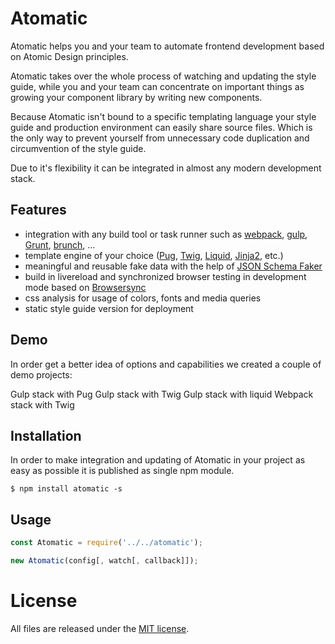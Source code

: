 # Atomatic

Atomatic helps you and your team to automate frontend development based on Atomic Design principles.
 
Atomatic takes over the whole process of watching and updating the style guide, while you and your team can 
concentrate on important things as growing your component library by writing new components. 

Because Atomatic isn't bound to a specific templating language your style guide and production environment can easily 
share source files. Which is the only way to prevent yourself from unnecessary code duplication and circumvention of the 
style guide.


Due to it's flexibility it can be integrated in almost any modern development stack. 

## Features

- integration with any build tool or task runner such as [webpack](https://webpack.github.io), [gulp](http://gulpjs.com/), [Grunt](https://gruntjs.com/), [brunch](http://brunch.io/), ...
- template engine of your choice ([Pug](https://pugjs.org), [Twig](https://twig.sensiolabs.org/), [Liquid](https://shopify.github.io/liquid/), [Jinja2](http://jinja.pocoo.org/), etc.)
- meaningful and reusable fake data with the help of [JSON Schema Faker](https://www.npmjs.com/package/json-schema-faker)
- build in livereload and synchronized browser testing in development mode based on [Browsersync](https://browsersync.io/)
- css analysis for usage of colors, fonts and media queries
- static style guide version for deployment

## Demo

In order get a better idea of options and capabilities we created a couple of demo projects:

Gulp stack with Pug
Gulp stack with Twig
Gulp stack with liquid
Webpack stack with Twig

## Installation


In order to make integration and updating of Atomatic in your project as easy as possible it is published as single npm module.

```shell
$ npm install atomatic -s
```

## Usage

```javascript
const Atomatic = require('../../atomatic');

new Atomatic(config[, watch[, callback]]);
```



# License

All files are released under the [MIT license](https://raw.githubusercontent.com/stefan-lehmann/atomatic/master/LICENSE.md).

